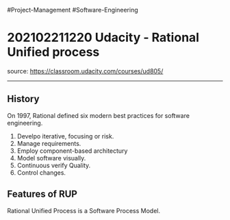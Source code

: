#Project-Management #Software-Engineering
# 202102211220 Udacity - Rational Unified process
source: https://classroom.udacity.com/courses/ud805/

---
## History
On 1997, Rational defined six modern best practices for software engineering.
1. Develpo iterative, focusing or risk.
2. Manage requirements.
3. Employ component-based architectury
4. Model software visually. 
5. Continuous verify Quality.
6. Control changes.

## Features of RUP

Rational Unified Process is a Software Process Model.
